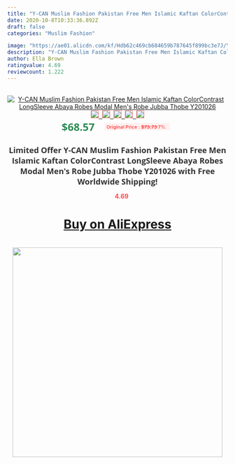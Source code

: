 ```yaml
---
title: "Y-CAN Muslim Fashion Pakistan Free Men Islamic Kaftan ColorContrast LongSleeve Abaya Robes Modal Men's  Robe Jubba Thobe Y201026"
date: 2020-10-8T10:33:36.892Z
draft: false
categories: "Muslim Fashion"

image: "https://ae01.alicdn.com/kf/Hdb62c469cb684659b787645f899bc3e7J/Y-CAN-Muslim-Fashion-Pakistan-Free-Men-Islamic-Kaftan-ColorContrast-LongSleeve-Abaya-Robes-Modal-Men-s.jpg"
description: "Y-CAN Muslim Fashion Pakistan Free Men Islamic Kaftan ColorContrast LongSleeve Abaya Robes Modal Men's  Robe Jubba Thobe Y201026"
author: Ella Brown
ratingvalue: 4.69
reviewcount: 1.222
---
```

<br>
<div style="text-align: center;">
<a href="https://s.click.aliexpress.com/e/_9yJDS9" target="_blank" rel="nofollow noopener noreferrer"><img alt="Y-CAN Muslim Fashion Pakistan Free Men Islamic Kaftan ColorContrast LongSleeve Abaya Robes Modal Men's  Robe Jubba Thobe Y201026" class="magnifier-image" src="https://ae01.alicdn.com/kf/Hdb62c469cb684659b787645f899bc3e7J/Y-CAN-Muslim-Fashion-Pakistan-Free-Men-Islamic-Kaftan-ColorContrast-LongSleeve-Abaya-Robes-Modal-Men-s.jpg_640x640.jpg">
<br>
<img style="border:1px solid salmon" src="https://ae01.alicdn.com/kf/Hdb62c469cb684659b787645f899bc3e7J/Y-CAN-Muslim-Fashion-Pakistan-Free-Men-Islamic-Kaftan-ColorContrast-LongSleeve-Abaya-Robes-Modal-Men-s.jpg_120x120.jpg">&nbsp;&nbsp;<img style="border:1px solid salmon" src="https://ae01.alicdn.com/kf/Hd2e16e76bcb04d0b958d718271988c89R/Y-CAN-Muslim-Fashion-Pakistan-Free-Men-Islamic-Kaftan-ColorContrast-LongSleeve-Abaya-Robes-Modal-Men-s.jpg_120x120.jpg">&nbsp;&nbsp;<img style="border:1px solid salmon" src="https://ae01.alicdn.com/kf/He466377a6a594121960e4c745a38c145u/Y-CAN-Muslim-Fashion-Pakistan-Free-Men-Islamic-Kaftan-ColorContrast-LongSleeve-Abaya-Robes-Modal-Men-s.jpg_120x120.jpg">&nbsp;&nbsp;<img style="border:1px solid salmon" src="https://ae01.alicdn.com/kf/H2c2650d3d925469ea406e7debf278ad4I/Y-CAN-Muslim-Fashion-Pakistan-Free-Men-Islamic-Kaftan-ColorContrast-LongSleeve-Abaya-Robes-Modal-Men-s.jpg_120x120.jpg">&nbsp;&nbsp;<img style="border:1px solid salmon" src="https://ae01.alicdn.com/kf/Hb512f6decfa045d5a896de0a03fb434el/Y-CAN-Muslim-Fashion-Pakistan-Free-Men-Islamic-Kaftan-ColorContrast-LongSleeve-Abaya-Robes-Modal-Men-s.jpg_120x120.jpg"></a></div><br0>
<div style="text-align: center;"><span style="background-color: white; border: 0px; box-sizing: border-box; color: seagreen; display: inline-block; font-family: &quot;open sans&quot; , &quot;arial&quot; , &quot;helvetica&quot; , sans-serif , &quot;heiti&quot;; font-size: 24px; font-stretch: inherit; font-weight: 700; line-height: inherit; margin: 0px 10px 0px 0px; padding: 0px; vertical-align: middle;">$68.57 </span>
<span style="background: rgb(255 , 241 , 241); border-radius: 3px; border: 0px; box-sizing: border-box; color: #ff4747; display: inline-block; font-family: inherit; font-size: 12px; font-stretch: inherit; font-style: inherit; font-variant: inherit; font-weight: 600; line-height: inherit; margin: 0px; padding: 2px 5px; transform: scale(0.9); vertical-align: middle;">Original Price : <b style="text-decoration: line-through;">$73.73 </b> 7%&nbsp;&nbsp;</span></div>
<h1 style="color: #333333; display: inline-block; font-family: &quot;open sans&quot; , &quot;arial&quot; , &quot;helvetica&quot; , sans-serif , &quot;heiti&quot;; font-size: 18px; font-stretch: inherit; font-weight: 700; text-align: center;">Limited Offer Y-CAN Muslim Fashion Pakistan Free Men Islamic Kaftan ColorContrast LongSleeve Abaya Robes Modal Men's  Robe Jubba Thobe Y201026 with Free Worldwide Shipping!</h1>
<div style="color: #ff4747; text-align: center;">
<img src="https://4.bp.blogspot.com/-M0ZcTcb-5uY/XleCXlxnR4I/AAAAAAAAAEc/OrjgMkXV1oMQFaCRZj5HQwOCBcu3w1FegCPcBGAYYCw/s1600/star.png" style="height: 15px;">&nbsp;<b>4.69</b></div>
<div class="button_cont" align="center"><a class="buynow_a" href="https://s.click.aliexpress.com/e/_9yJDS9" target="_blank" rel="nofollow noopener noreferrer"><H1>Buy on AliExpress</H1></a></div><br>
<div class="separator" style="clear: both; text-align: center;">
<img src="https://lh3.googleusercontent.com/-pTy5HemUv9M/XlePHvY0dAI/AAAAAAAAAE4/0nX5iRUoIWY8eMW9Dpxeirr157OZliDIgCLcBGAsYHQ/s1600/badge.gif" width="480">
</div>
